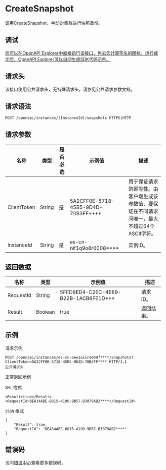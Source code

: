 # CreateSnapshot

调用CreateSnapshot，手动对集群进行快照备份。

## 调试

[您可以在OpenAPI Explorer中直接运行该接口，免去您计算签名的困扰。运行成功后，OpenAPI Explorer可以自动生成SDK代码示例。](https://api.aliyun.com/#product=elasticsearch&api=CreateSnapshot&type=ROA&version=2017-06-13)

## 请求头

该接口使用公共请求头，无特殊请求头。请参见公共请求参数文档。

## 请求语法

```
POST /openapi/instances/[InstanceId]/snapshots HTTPS|HTTP
```

## 请求参数

|名称|类型|是否必选|示例值|描述|
|--|--|----|---|--|
|ClientToken|String|是|5A2CFF0E-5718-45B5-9D4D-70B3FF\*\*\*\*|用于保证请求的幂等性。由客户端生成该参数值，要保证在不同请求间唯一，最大不超过64个ASCII字符。 |
|InstanceId|String|是|es-cn-nif1q9o8r0008\*\*\*\*|实例ID。 |

## 返回数据

|名称|类型|示例值|描述|
|--|--|---|--|
|RequestId|String|5FFD9ED4-C2EC-4E89-B22B-1ACB6FE1D\*\*\*|请求ID。 |
|Result|Boolean|true|返回结果。 |

## 示例

请求示例

```
POST /openapi/instances/es-cn-oew1oxiro000f****/snapshots?ClientToken=5A2CFF0E-5718-45B5-9D4D-70B3FF**** HTTP/1.1
公共请求头
```

正常返回示例

`XML` 格式

```
<Result>true</Result>
<RequestId>8EA34ABE-8015-4190-9B57-B3079AB2****</RequestId>
```

`JSON` 格式

```
{
	"Result": true,
	"RequestId": "8EA34ABE-8015-4190-9B57-B3079AB2****"
}
```

## 错误码

访问[错误中心](https://error-center.alibabacloud.com/status/product/elasticsearch)查看更多错误码。

